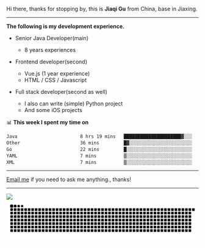 Hi there, thanks for stopping by, this is **Jiaqi Gu** from China, base in Jiaxing.

---

**The following is my development experience.**

- Senior Java Developer(main)
  - 8 years experiences

- Frontend developer(second)
  - Vue.js (1 year experience)
  - HTML / CSS / Javascript
  
- Full stack developer(second as well)
  - I also can write (simple) Python project
  - And some iOS projects

📊 **This week I spent my time on**
<!--START_SECTION:waka-->

```txt
Java                       8 hrs 19 mins   █████████████████████▓░░░   86.16 %
Other                      36 mins         █▓░░░░░░░░░░░░░░░░░░░░░░░   06.27 %
Go                         22 mins         █░░░░░░░░░░░░░░░░░░░░░░░░   03.93 %
YAML                       7 mins          ▒░░░░░░░░░░░░░░░░░░░░░░░░   01.37 %
XML                        7 mins          ▒░░░░░░░░░░░░░░░░░░░░░░░░   01.26 %
```

<!--END_SECTION:waka-->

---

[Email me](mailto:htk2klwgr@mozmail.com?subject=Hiring_from_GitHub) if you need to ask me anything., thanks!

---

![]( https://visitor-badge.glitch.me/badge?page_id=githubgujiaqi)
![]( https://github.com/droid-Q/droid-Q/raw/output/github-contribution-grid-snake.svg#gh-dark-mode-only)
